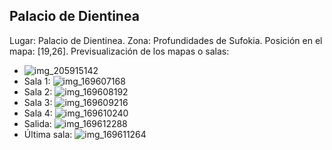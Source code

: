 ## Palacio de Dientinea
Lugar: Palacio de Dientinea.
Zona: Profundidades de Sufokia.
Posición en el mapa: [19,26].
Previsualización de los mapas o salas:
- ![img_205915142](https://media.discordapp.net/attachments/1115311447145193482/1115348143836512340/205915142.jpg)
- Sala 1: ![img_169607168](https://media.discordapp.net/attachments/1115311447145193482/1115335876189376645/169607168.jpg)
- Sala 2: ![img_169608192](https://media.discordapp.net/attachments/1115311447145193482/1115335896754049136/169608192.jpg)
- Sala 3: ![img_169609216](https://media.discordapp.net/attachments/1115311447145193482/1115335899648106637/169609216.jpg)
- Sala 4: ![img_169610240](https://media.discordapp.net/attachments/1115311447145193482/1115335901569089636/169610240.jpg)
- Salida: ![img_169612288](https://media.discordapp.net/attachments/1115311447145193482/1115335906598072430/169612288.jpg)
- Última sala: ![img_169611264](https://media.discordapp.net/attachments/1115311447145193482/1115335903578173561/169611264.jpg)